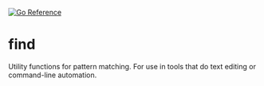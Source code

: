 [![Go Reference](https://pkg.go.dev/badge/github.com/joakimofv/find.svg)](https://pkg.go.dev/github.com/joakimofv/find)

find
====

Utility functions for pattern matching. For use in tools that do text editing or command-line automation.
